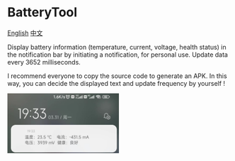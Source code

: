 # BatteryTool
[English](https://github.com/pluviophile8/BatteryTool/blob/master/README.md) [中文](https://github.com/pluviophile8/BatteryTool/blob/master/README_CN.md)

Display battery information (temperature, current, voltage, health status) in the notification bar by initiating a notification, for personal use. Update data every 3652 milliseconds.

I recommend everyone to copy the source code to generate an APK. In this way, you can decide the displayed text and update frequency by yourself !

<img src="https://github.com/pluviophile8/BatteryTool/blob/master/run_screenshot.jpg" width="50%" />
